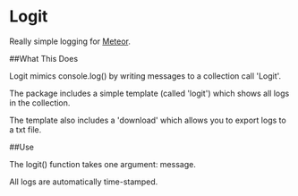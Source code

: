 Logit
=====

Really simple logging for [Meteor](http://meteor.com).

##What This Does

Logit mimics console.log() by writing messages to a collection call 'Logit'.

The package includes a simple template (called 'logit') which shows all logs in the collection.

The template also includes a 'download'  which allows you to export logs to a txt file.

##Use

The logit() function takes one argument: message.

All logs are automatically time-stamped.
